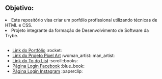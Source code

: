 ## Objetivo:

<li> Este repositório visa criar um porfólio profissional utilizando técnicas de HTML e CSS.</li>

<li> Projeto integrante da formação de Desenvolvimento de Software da Trybe.</li>
<br>

<ul>
  <li><a href="https://gabrielmirandabr.github.io/" target="_blank">Link do Portfólio</a> :rocket:</li>
  <li><a href="https://gabrielmirandabr.github.io/projects/pixels-art/" target="_blank">Link do Projeto Pixel Art</a> :woman_artist::man_artist:</li>
   <li><a href="https://gabrielmirandaBR.github.io/projects/to-do-list/" target="_blank">Link do To do List</a> :scroll::books:</li>
   <li><a href="https://gabrielmirandabr.github.io/projects/facebook-signup/" target="_blank">Página Login Facebook</a> :blue_book:</li>
   <li><a href="https://gabrielmirandabr.github.io/projects/login-instagram/" target="_blank">Página Login Instagram</a> :paperclip:</li>
</ul>
  
  

